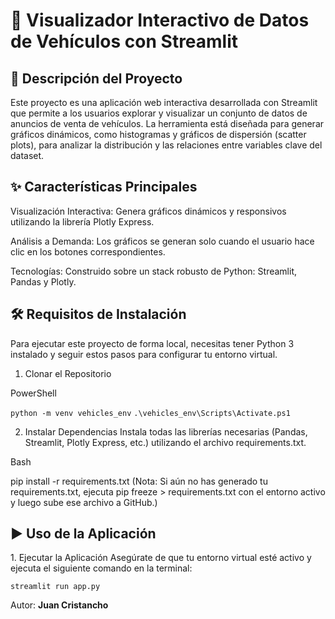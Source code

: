 
<h1>🚗 Visualizador Interactivo de Datos de Vehículos con Streamlit</h1>

<h2>📝 Descripción del Proyecto</h2>
Este proyecto es una aplicación web interactiva desarrollada con Streamlit que permite a los usuarios explorar y visualizar un conjunto de datos de anuncios de venta de vehículos. La herramienta está diseñada para generar gráficos dinámicos, como histogramas y gráficos de dispersión (scatter plots), para analizar la distribución y las relaciones entre variables clave del dataset.

<h2>✨ Características Principales</h2>
Visualización Interactiva: Genera gráficos dinámicos y responsivos utilizando la librería Plotly Express.

Análisis a Demanda: Los gráficos se generan solo cuando el usuario hace clic en los botones correspondientes.

Tecnologías: Construido sobre un stack robusto de Python: Streamlit, Pandas y Plotly.

<h2>🛠️ Requisitos de Instalación</h2>
Para ejecutar este proyecto de forma local, necesitas tener Python 3 instalado y seguir estos pasos para configurar tu entorno virtual.

1. Clonar el Repositorio

PowerShell

`python -m venv vehicles_env`
`.\vehicles_env\Scripts\Activate.ps1`

2. Instalar Dependencias
Instala todas las librerías necesarias (Pandas, Streamlit, Plotly Express, etc.) utilizando el archivo requirements.txt.

Bash

pip install -r requirements.txt
(Nota: Si aún no has generado tu requirements.txt, ejecuta pip freeze > requirements.txt con el entorno activo y luego sube ese archivo a GitHub.)

<h2>▶️ Uso de la Aplicación</h2>
1. Ejecutar la Aplicación
Asegúrate de que tu entorno virtual esté activo y ejecuta el siguiente comando en la terminal:

`streamlit run app.py`


Autor: **Juan Cristancho**
